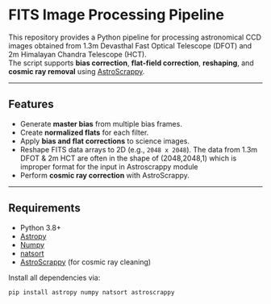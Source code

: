 

# FITS Image Processing Pipeline

This repository provides a Python pipeline for processing astronomical CCD images obtained from 1.3m Devasthal Fast Optical Telescope (DFOT) and 2m Himalayan Chandra Telescope (HCT).  
The script supports **bias correction**, **flat-field correction**, **reshaping**, and **cosmic ray removal** using [AstroScrappy](https://github.com/astropy/astroscrappy).

---

## Features
- Generate **master bias** from multiple bias frames.
- Create **normalized flats** for each filter.
- Apply **bias and flat corrections** to science images.
- Reshape FITS data arrays to 2D (e.g., `2048 x 2048`). The data from 1.3m DFOT & 2m HCT are often in the shape of (2048,2048,1) which is improper format for the input in Astroscrappy module
- Perform **cosmic ray correction** with AstroScrappy.

---

## Requirements

- Python 3.8+
- [Astropy](https://www.astropy.org/)
- [Numpy](https://numpy.org/)
- [natsort](https://pypi.org/project/natsort/)
- [AstroScrappy](https://github.com/astropy/astroscrappy) (for cosmic ray cleaning)

Install all dependencies via:

```bash
pip install astropy numpy natsort astroscrappy
